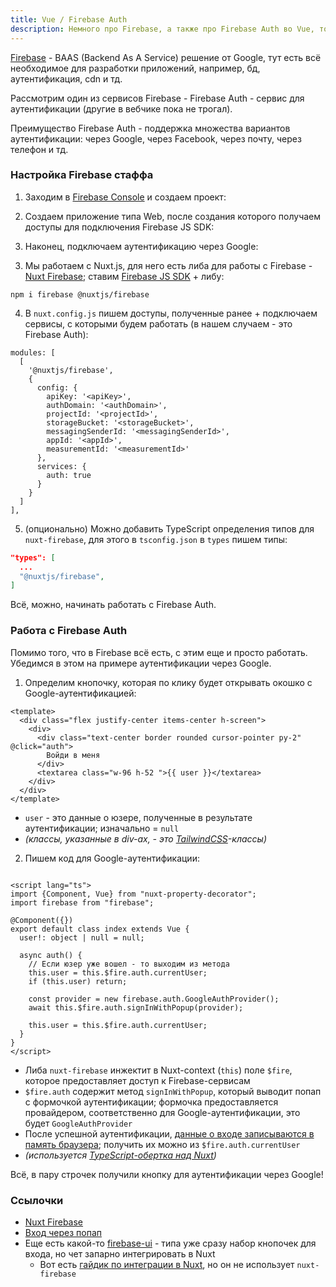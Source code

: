 ```yaml
---
title: Vue / Firebase Auth
description: Немного про Firebase, а также про Firebase Auth во Vue, точнее в Nuxt
---
```


[Firebase](https://firebase.google.com/) - BAAS (Backend As A Service) решение от Google, тут есть всё необходимое для разработки приложений, например, бд, аутентификация, cdn и тд.

Рассмотрим один из сервисов Firebase - Firebase Auth - сервис для аутентификации (другие в вебчике пока не трогал).

Преимущество Firebase Auth - поддержка множества вариантов аутентификации: через Google, через Facebook, через почту, через телефон и тд.

### Настройка Firebase стаффа 

1. Заходим в [Firebase Console](https://console.firebase.google.com/) и создаем проект:

<new-img-row>
  <img-slide src="/images/dev/vue/firebase/project-creation-1.jpg" alt="Firebase Console"></img-slide>
  <img-slide src="/images/dev/vue/firebase/project-creation-2.jpg" alt="Обзываем проект"></img-slide>
  <img-slide src="/images/dev/vue/firebase/project-creation-3.jpg" alt="Подключаем Google Analytics"></img-slide>
  <img-slide src="/images/dev/vue/firebase/project-creation-4.jpg" alt="Выбираем дефолтовый GA-акк"></img-slide>
</new-img-row>

2. Создаем приложение типа Web, после создания которого получаем доступы для подключения Firebase JS SDK:

<new-img-row>
  <img-slide src="/images/dev/vue/firebase/web-app-creation-1.jpg" alt="Обзываем приложение"></img-slide>
  <img-slide src="/images/dev/vue/firebase/web-app-creation-2.jpg" alt="Получаем доступы"></img-slide>
</new-img-row>

3. Наконец, подключаем аутентификацию через Google:

<new-img-row>
  <img-slide src="/images/dev/vue/firebase/auth-panel.jpg" alt="Панель провайдеров аутентификации"></img-slide>
</new-img-row>



3. Мы работаем с Nuxt.js, для него есть либа для работы с Firebase - [Nuxt Firebase](https://firebase.nuxtjs.org/); ставим [Firebase JS SDK](https://firebase.google.com/docs/reference/js) + либу:

```
npm i firebase @nuxtjs/firebase
```


4. В `nuxt.config.js` пишем доступы, полученные ранее + подключаем сервисы, с которыми будем работать (в нашем случаем - это Firebase Auth):

```
modules: [
  [
    '@nuxtjs/firebase',
    {
      config: {
        apiKey: '<apiKey>',
        authDomain: '<authDomain>',
        projectId: '<projectId>',
        storageBucket: '<storageBucket>',
        messagingSenderId: '<messagingSenderId>',
        appId: '<appId>',
        measurementId: '<measurementId>'
      },
      services: {
        auth: true
      }
    }
  ]
],
```

5. (опционально) Можно добавить TypeScript определения типов для `nuxt-firebase`, для этого в `tsconfig.json` в `types` пишем типы:

```json
"types": [
  ...
  "@nuxtjs/firebase",
]
```

Всё, можно, начинать работать с Firebase Auth.

### Работа с Firebase Auth

Помимо того, что в Firebase всё есть, с этим еще и просто работать. Убедимся в этом на примере аутентификации через Google.

1. Определим кнопочку, которая по клику будет открывать окошко с Google-аутентификацией:

```vue
<template>
  <div class="flex justify-center items-center h-screen">
    <div>
      <div class="text-center border rounded cursor-pointer py-2" @click="auth">
        Войди в меня
      </div>
      <textarea class="w-96 h-52 ">{{ user }}</textarea>
    </div>
  </div>
</template>
```

  - `user` - это данные о юзере, полученные в результате аутентификации; изначально = `null`
  - *(классы, указанные в div-ах, - это [TailwindCSS](https://tailwindcss.com/)-классы)*

2. Пишем код для Google-аутентификации:

```vue

<script lang="ts">
import {Component, Vue} from "nuxt-property-decorator";
import firebase from "firebase";

@Component({})
export default class index extends Vue {
  user!: object | null = null;

  async auth() {
    // Если юзер уже вошел - то выходим из метода
    this.user = this.$fire.auth.currentUser;
    if (this.user) return;
  
    const provider = new firebase.auth.GoogleAuthProvider();
    await this.$fire.auth.signInWithPopup(provider);
    
    this.user = this.$fire.auth.currentUser;
  }
}
</script>
```
  
  - Либа `nuxt-firebase` инжектит в Nuxt-context (`this`) поле `$fire`, которое предоставляет доступ к Firebase-сервисам
  - `$fire.auth` содержит метод `signInWithPopup`, который выводит попап с формочкой аутентификации; формочка предоставляется провайдером, соответственно для Google-аутентификации, это будет `GoogleAuthProvider` 
  - После успешной аутентификации, [данные о входе записываются в память браузера](https://firebase.google.com/docs/auth/web/auth-state-persistence); получить их можно из `$fire.auth.currentUser`
  - *(используется [TypeScript-обертка над Nuxt](https://github.com/nuxt-community/nuxt-property-decorator))* 
  
Всё, в пару строчек получили кнопку для аутентификации через Google!

### Ссылочки

- [Nuxt Firebase](https://firebase.nuxtjs.org/)
- [Вход через попап](https://dev.to/thomas_ph35/google-login-with-firebase-and-nuxt-31kk)
- Еще есть какой-то [firebase-ui](https://firebase.google.com/docs/auth/web/firebaseui) - типа уже сразу набор кнопочек для входа, но чет запарно интегрировать в Nuxt
  - Вот есть [гайдик по интеграции в Nuxt](https://www.reddit.com/r/Nuxt/comments/9ja4jt/firebaseui_in_nuxt/), но он не использует `nuxt-firebase`
  
